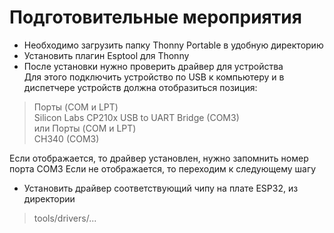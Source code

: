 # Подготовительные мероприятия

* Необходимо загрузить папку Thonny Portable в удобную директорию
* Установить плагин Esptool для Thonny
* После установки нужно проверить драйвер для устройства\
Для этого подключить устройство по USB к компьютеру и в диспетчере устройств должна отобразиться позиция:
> Порты (COM и LPT)\
> Silicon Labs CP210x USB to UART Bridge (COM3)\
> или
> Порты (COM и LPT)\
> CH340 (COM3)

Если отображается, то драйвер установлен, нужно запомнить номер порта COM3
Если не отображается, то переходим к следующему шагу

* Установить драйвер соответствующий чипу на плате ESP32, из директории 
> tools/drivers/...


